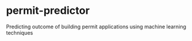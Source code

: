# permit-predictor
Predicting outcome of building permit applications using machine learning techniques
